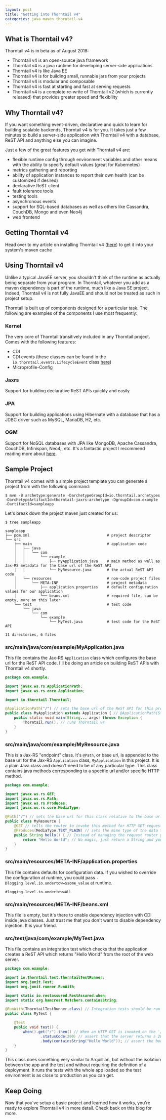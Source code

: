 ```yaml
---
layout: post
title: "Getting into Thorntail v4"
categories: java maven thorntail-v4
---
```


## What is Thorntail v4?

Thorntail v4 is in beta as of August 2018:

- Thorntail v4 is an open-source java framework
- Thorntail v4 is a java runtime for developing server-side applications
- Thorntail v4 is like Java EE
- Thorntail v4 is for building small, runnable jars from your projects
- Thorntail v4 is modular and composable
- Thorntail v4 is fast at starting and fast at serving requests
- Thorntail v4 is a complete re-write of Thorntail v2 (which is currently released) that provides greater speed and flexibility

## Why Thorntail v4?

If you want something event-driven, declarative and quick to learn for building scalable backends, Thorntail v4 is for you. It takes just a few minutes to build a server-side application with Thorntail v4 with a database, ReST API and anything else you can imagine.

Just a few of the great features you get with Thorntail v4 are:

- flexible runtime config through environment variables and other means with the ability to specify default values (great for Kubernetes)
- metrics gathering and reporting
- ability of application instances to report their own health (can be customized if desired)
- declarative ReST client
- fault tolerance tools
- testing tools
- asynchronous events
- support for SQL-based databases as well as others like Cassandra, CouchDB, Mongo and even Neo4j
- web frontend

## Getting Thorntail v4

Head over to my article on installing Thorntail v4 ([here](/java/maven/ci/thorntail-v4/2018/08/16/getting-ttv4.html)) to get it into your system's maven cache

## Using Thorntail v4

Unlike a typical JavaEE server, you shouldn't think of the runtime as actually being separate from your program. In Thorntail, whatever you add as a maven dependency is part of the runtime, much like a Java SE project. Indeed, Thorntail v4 is not fully JavaEE and should not be treated as such in project setup.

Thorntail is built up of components designed for a particular task. The following are examples of the components I use most frequently:

### Kernel

The very core of Thorntail transitively included in any Thorntail project. Comes with the following features:

- CDI
- CDI events (these classes can be found in the `io.thorntail.events.LifecycleEvent` class [here](https://github.com/thorntail/thorntail/blob/b8a5a3fdf7d315bb1f53266a931259fb64648e18/core/kernel/src/main/java/io/thorntail/events/LifecycleEvent.java))
- Microprofile-Config

### Jaxrs

Support for building declarative ReST APIs quickly and easily

### JPA

Support for building applications using Hibernate with a database that has a JDBC driver such as MySQL, MariaDB, H2, etc.

### OGM

Support for NoSQL databases with JPA like MongoDB, Apache Cassandra, CouchDB, Infinispan, Neo4j, etc. It's a fantastic project I recommend reading more about [here](http://hibernate.org/ogm/).

## Sample Project

Thorntail v4 comes with a simple project template you can generate a project from with the following command:

`$ mvn -B archetype:generate -DarchetypeGroupId=io.thorntail.archetypes -DarchetypeArtifactId=thorntail-jaxrs-archetype -DgroupId=com.example -DartifactId=sampleapp`

Let's break down the project maven just created for us:

```
$ tree sampleapp

sampleapp
├── pom.xml                                   # project descriptor
└── src
    ├── main                                  # application code
    │   ├── java
    │   │   └── com
    │   │       └── example
    │   │           ├── MyApplication.java    # main method as well as Jax-RS metadata for the base url of the ReST API
    │   │           └── MyResource.java       # the actual ReST API code
    │   └── resources                         # non-code project files
    │       └── META-INF                      # project metadata
    │           ├── application.properties    # default configuration values for our application
    │           └── beans.xml                 # required file, can be empty, more on this later
    └── test                                  # test code
        └── java
            └── com
                └── example
                    └── MyTest.java           # test code for the ReST API

11 directories, 6 files
```

### src/main/java/com/example/MyApplication.java

This file contains the Jax-RS `Application` class which configures the base url for the ReST API code. I'll be doing an article on building ReST APIs with Thorntail v4 shortly.

```java
package com.example;

import javax.ws.rs.ApplicationPath;
import javax.ws.rs.core.Application;

import io.thorntail.Thorntail;

@ApplicationPath("/") // sets the base url of the ReST API for this project to '/' because the entire project is a ReST API
public class MyApplication extends Application { // @ApplicationPath(String baseUrl) can only be used on classes which extend Application
    public static void main(String... args) throws Exception {
        Thorntail.run(); // runs Thorntail v4
    }
}
```

### src/main/java/com/example/MyResource.java

This is a Jax-RS "endpoint" class. It's `@Path`, or base url, is appended to the base url for the Jax-RS `Application` class, `MyApplication` in this project. It is a plain Java class and doesn't need to be of any particular type. This class contains java methods corresponding to a specific url and/or specific HTTP method.

```java
package com.example;

import javax.ws.rs.GET;
import javax.ws.rs.Path;
import javax.ws.rs.Produces;
import javax.ws.rs.core.MediaType;

@Path("/") // sets the base url for this class relative to the base url of the ReST API project
public class MyResource {
    @GET // tells the router to invoke this method for HTTP GET requests
    @Produces(MediaType.TEXT_PLAIN) // sets the mime type of the data to be returned to 'text/plain'
    public String hello() { // Instead of managing the request router yourself, you just set the return type to whatever you want and the rest is automatic
        return "Hello World"; // No magic, just return a String and you're done
    }
}
```

### src/main/resources/META-INF/application.properties

This file contains defaults for configuration data. If you wished to override the configuration at runtime, you could pass `-Dlogging.level.io.undertow=$some_value` at runtime.

```
#logging.level.io.undertow=ALL
```

### src/main/resources/META-INF/beans.xml

This file is empty, but it's there to enable dependency injection with CDI inside java classes. Just trust me that you don't want to disable dependency injection. It is your friend.

### src/test/java/com/example/MyTest.java 

This file contains an integration test which checks that the application creates a ReST API which returns "Hello World" from the root of the web server.

```java
package com.example;

import io.thorntail.test.ThorntailTestRunner;
import org.junit.Test;
import org.junit.runner.RunWith;

import static io.restassured.RestAssured.when;
import static org.hamcrest.Matchers.containsString;

@RunWith(ThorntailTestRunner.class) // Integration tests should be run with the ThorntailTestRunner class to be run in the container
public class MyTest {

    @Test
    public void test() {
        when().get("/").then() // When an HTTP GET is invoked on the '/' url
                .statusCode(200) // assert that the server returns a 200 OK as the response status
                .body(containsString("Hello World")); // assert the body contains the string "Hello World"
    }
}
```

This class does something very similar to Arquillian, but without the isolation between the app and the test and without requiring the definition of a deployment. It runs the tests with the whole app loaded so the test environment is as close to production as you can get.

## Keep Going

Now that you've setup a basic project and learned how it works, you're ready to explore Thorntail v4 in more detail. Check back on this blog for more.
